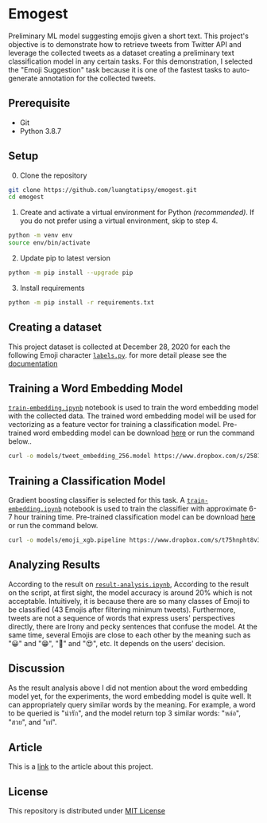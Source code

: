 # Emogest
Preliminary ML model suggesting emojis given a short text. This project's objective is to demonstrate how to retrieve tweets from Twitter API and leverage the collected tweets as a dataset creating a preliminary text classification model in any certain tasks. For this demonstration, I selected the "Emoji Suggestion" task because it is one of the fastest tasks to auto-generate annotation for the collected tweets. 

## Prerequisite
- Git
- Python 3.8.7
## Setup
0. Clone the repository
```sh
git clone https://github.com/luangtatipsy/emogest.git
cd emogest
```
1. Create and activate a virtual environment for Python _(recommended)_. If you do not prefer using a virtual environment, skip to step 4.
```sh
python -m venv env
source env/bin/activate
```
2. Update pip to latest version
```sh
python -m pip install --upgrade pip
```
3. Install requirements
```sh
python -m pip install -r requirements.txt
```

## Creating a dataset
This project dataset is collected at December 28, 2020 for each the following Emoji character [`labels.py`](https://github.com/luangtatipsy/emogest/blob/main/emogest/data/labels.py). for more detail please see the [documentation](https://github.com/luangtatipsy/emogest/blob/main/datasets/README.md)

## Training a Word Embedding Model
[`train-embedding.ipynb`](https://github.com/luangtatipsy/emogest/blob/main/train-embedding.ipynb) notebook is used to train the word embedding model with the collected data. The trained word embedding model will be used for vectorizing as a feature vector for training a classification model. Pre-trained word embedding model can be download [here](https://www.dropbox.com/s/25813myjjbe6mrm/tweet_embedding_256.model) or run the command below..
```sh
curl -o models/tweet_embedding_256.model https://www.dropbox.com/s/25813myjjbe6mrm/tweet_embedding_256.model
```

## Training a Classification Model
Gradient boosting classifier is selected for this task. A [`train-embedding.ipynb`](https://github.com/luangtatipsy/emogest/blob/main/train-embedding.ipynb) notebook is used to train the classifier with approximate 6-7 hour training time. Pre-trained classification model can be download [here](https://www.dropbox.com/s/t75hnpht8v3oljd/emoji_xgb.pipeline) or run the command below.
```sh
curl -o models/emoji_xgb.pipeline https://www.dropbox.com/s/t75hnpht8v3oljd/emoji_xgb.pipeline
```

## Analyzing Results 
According to the result on [`result-analysis.ipynb`](https://github.com/luangtatipsy/emogest/blob/main/result-analysis.ipynb), According to the result on the script, at first sight, the model accuracy is around 20% which is not acceptable. Intuitively, it is because there are so many classes of Emoji to be classified (43 Emojis after filtering minimum tweets). Furthermore, tweets are not a sequence of words that express users' perspectives directly, there are Irony and pecky sentences that confuse the model. At the same time, several Emojis are close to each other by the meaning such as "😀" and "😁", "🥰" and  "😍", etc. It depends on the users' decision.

## Discussion
As the result analysis above I did not mention about the word embedding model yet, for the experiments, the word embedding model is quite well. It can appropriately query similar words by the meaning. For example, a word to be queried is "น่ารัก", and the model return top 3 similar words: "หล่อ", "สวย", and "เท่".

## Article
This is a [link](https://luangtatipsy.medium.com/lets-suggest-an-emoji-to-your-short-text-58f186f7086e) to the article about this project.

## License
This repository is distributed under [MIT License](https://github.com/luangtatipsy/emogest/blob/master/LICENSE)
